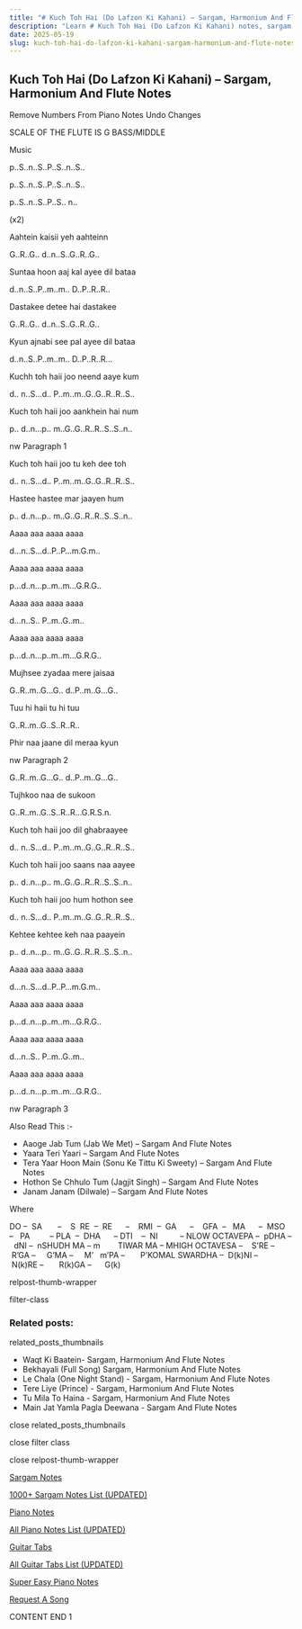 ```yaml
---
title: "# Kuch Toh Hai (Do Lafzon Ki Kahani) – Sargam, Harmonium And Flute Notes"
description: "Learn # Kuch Toh Hai (Do Lafzon Ki Kahani) notes, sargam, harmonium notations and flute notes. Easy step-by-step tutorial for beginners."
date: 2025-05-19
slug: kuch-toh-hai-do-lafzon-ki-kahani-sargam-harmonium-and-flute-notes
---
```


## Kuch Toh Hai (Do Lafzon Ki Kahani) – Sargam, Harmonium And Flute Notes

Remove Numbers From Piano Notes
Undo Changes

SCALE OF THE FLUTE IS G BASS/MIDDLE

Music

p..S..n..S..P..S..n..S..

p..S..n..S..P..S..n..S..

p..S..n..S..P..S.. n..

(x2)

Aahtein kaisii yeh aahteinn

G..R..G.. d..n..S..G..R..G..

Suntaa hoon aaj kal ayee dil bataa

d..n..S..P..m..m.. D..P..R..R..

Dastakee detee hai dastakee

G..R..G.. d..n..S..G..R..G..

Kyun ajnabi see pal ayee dil bataa

d..n..S..P..m..m.. D..P..R..R…

Kuchh toh haii joo neend aaye kum

d.. n..S…d.. P..m..m..G..G..R..R..S..

Kuch toh haii joo aankhein hai num

p.. d..n…p.. m..G..G..R..R..S..S..n..

nw Paragraph 1

Kuch toh haii joo tu keh dee toh

d.. n..S…d.. P..m..m..G..G..R..R..S..

Hastee hastee mar jaayen hum

p.. d..n…p.. m..G..G..R..R..S..S..n..

Aaaa aaa aaaa aaaa

d…n..S…d..P..P…m.G.m..

Aaaa aaa aaaa aaaa

p…d..n…p..m..m…G.R.G..

Aaaa aaa aaaa aaaa

d…n..S.. P..m..G..m..

Aaaa aaa aaaa aaaa

p…d..n…p..m..m…G.R.G..

Mujhsee zyadaa mere jaisaa

G..R..m..G…G.. d..P..m..G…G..

Tuu hi haii tu hi tuu

G..R..m..G..S..R..R..

Phir naa jaane dil meraa kyun

nw Paragraph 2

G..R..m..G…G.. d..P..m..G…G..

Tujhkoo naa de sukoon

G..R..m..G..S..R..R…G.R.S.n.

Kuch toh haii joo dil ghabraayee

d.. n..S…d.. P..m..m..G..G..R..R..S..

Kuch toh haii joo saans naa aayee

p.. d..n…p.. m..G..G..R..R..S..S..n..

Kuch toh haii joo hum hothon see

d.. n..S…d.. P..m..m..G..G..R..R..S..

Kehtee kehtee keh naa paayein

p.. d..n…p.. m..G..G..R..R..S..S..n..

Aaaa aaa aaaa aaaa

d…n..S…d..P..P…m.G.m..

Aaaa aaa aaaa aaaa

p…d..n…p..m..m…G.R.G..

Aaaa aaa aaaa aaaa

d…n..S.. P..m..G..m..

Aaaa aaa aaaa aaaa

p…d..n…p..m..m…G.R.G..

nw Paragraph 3

Also Read This :-

* Aaoge Jab Tum (Jab We Met) – Sargam And Flute Notes
* Yaara Teri Yaari – Sargam And Flute Notes
* Tera Yaar Hoon Main (Sonu Ke Tittu Ki Sweety) – Sargam And Flute Notes
* Hothon Se Chhulo Tum (Jagjit Singh) – Sargam And Flute Notes
* Janam Janam (Dilwale) – Sargam And Flute Notes

Where

DO –  SA       –    S  RE  –  RE      –    RMI  –  GA      –    GFA  –   MA      –  MSO  –   PA         – PLA  –  DHA      – DTI    –  NI          – NLOW OCTAVEPA –  pDHA –  dNI –  nSHUDH MA – m        TIWAR MA – MHIGH OCTAVESA –    S’RE –     R’GA –     G’MA –     M’   m’PA –       P’KOMAL SWARDHA –  D(k)NI –       N(k)RE –       R(k)GA –      G(k)

relpost-thumb-wrapper

filter-class

### Related posts:

related_posts_thumbnails

* Waqt Ki Baatein- Sargam, Harmonium And Flute Notes
* Bekhayali (Full Song) Sargam, Harmonium And Flute Notes
* Le Chala (One Night Stand) - Sargam, Harmonium And Flute Notes
* Tere Liye (Prince) - Sargam, Harmonium And Flute Notes
* Tu Mila To Haina - Sargam, Harmonium And Flute Notes
* Main Jat Yamla Pagla Deewana - Sargam And Flute Notes

close related_posts_thumbnails

close filter class

close relpost-thumb-wrapper

[Sargam Notes](/sargam-notes.html)

[1000+ Sargam Notes List (UPDATED)](/all-songs-list-sargam-notes.html)

[Piano Notes](/piano-notes.html)

[All Piano Notes List (UPDATED)](/all-songs-list-piano-notes.html)

[Guitar Tabs](/guitar-tabs.html)

[All Guitar Tabs List (UPDATED)](/all-songs-list-guitar-tabs.html)

[Super Easy Piano Notes](https://studywall.in/)

[Request A Song](/request-a-song.html)

CONTENT END 1

